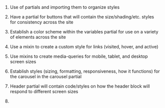 1) Use of partials and importing them to organize styles

2) Have a partial for buttons that will contain the size/shading/etc. styles for consistency across the site

3) Establish a color scheme within the variables partial for use on a variety of elements across the site

4) Use a mixin to create a custom style for links (visited, hover, and active)

5) Use mixins to create media-queries for mobile, tablet, and desktop screen sizes

6) Establish styles (sizing, formatting, responsiveness, how it functions) for the carousel in the carousel partial

7) Header partial will contain code/styles on how the header block will respond to different screen sizes

8) 
